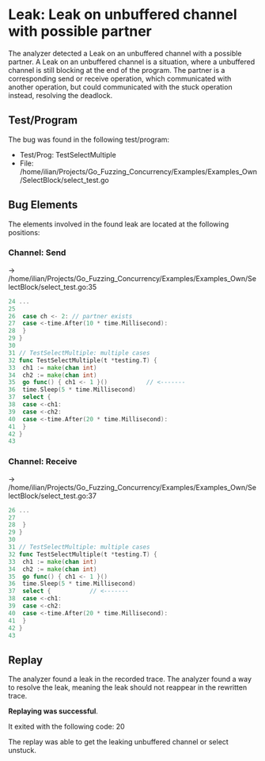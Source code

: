 # Leak: Leak on unbuffered channel with possible partner

The analyzer detected a Leak on an unbuffered channel with a possible partner.
A Leak on an unbuffered channel is a situation, where a unbuffered channel is still blocking at the end of the program.
The partner is a corresponding send or receive operation, which communicated with another operation, but could communicated with the stuck operation instead, resolving the deadlock.

## Test/Program
The bug was found in the following test/program:

- Test/Prog: TestSelectMultiple
- File: /home/ilian/Projects/Go_Fuzzing_Concurrency/Examples/Examples_Own/SelectBlock/select_test.go

## Bug Elements
The elements involved in the found leak are located at the following positions:

###  Channel: Send
-> /home/ilian/Projects/Go_Fuzzing_Concurrency/Examples/Examples_Own/SelectBlock/select_test.go:35
```go
24 ...
25 
26 	case ch <- 2: // partner exists
27 	case <-time.After(10 * time.Millisecond):
28 	}
29 }
30 
31 // TestSelectMultiple: multiple cases
32 func TestSelectMultiple(t *testing.T) {
33 	ch1 := make(chan int)
34 	ch2 := make(chan int)
35 	go func() { ch1 <- 1 }()           // <-------
36 	time.Sleep(5 * time.Millisecond)
37 	select {
38 	case <-ch1:
39 	case <-ch2:
40 	case <-time.After(20 * time.Millisecond):
41 	}
42 }
43 
```


###  Channel: Receive
-> /home/ilian/Projects/Go_Fuzzing_Concurrency/Examples/Examples_Own/SelectBlock/select_test.go:37
```go
26 ...
27 
28 	}
29 }
30 
31 // TestSelectMultiple: multiple cases
32 func TestSelectMultiple(t *testing.T) {
33 	ch1 := make(chan int)
34 	ch2 := make(chan int)
35 	go func() { ch1 <- 1 }()
36 	time.Sleep(5 * time.Millisecond)
37 	select {           // <-------
38 	case <-ch1:
39 	case <-ch2:
40 	case <-time.After(20 * time.Millisecond):
41 	}
42 }
43 
```


## Replay
The analyzer found a leak in the recorded trace.
The analyzer found a way to resolve the leak, meaning the leak should not reappear in the rewritten trace.

**Replaying was successful**.

It exited with the following code: 20

The replay was able to get the leaking unbuffered channel or select unstuck.

